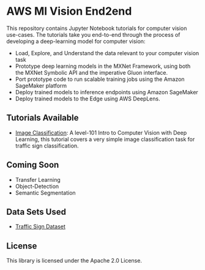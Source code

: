 # AWS Ml Vision End2end

This repository contains Jupyter Notebook tutorials for computer vision use-cases. The tutorials take you end-to-end through the process of developing a deep-learning model for computer vision:
* Load, Explore, and Understand the data relevant to your computer vision task
* Prototype deep learning models in the MXNet Framework, using both the MXNet Symbolic API and the imperative Gluon interface.
* Port prototype code to run scalable training jobs using the Amazon SageMaker platform
* Deploy trained models to inference endpoints using Amazon SageMaker
* Deploy trained models to the Edge using AWS DeepLens.

## Tutorials Available
* [Image Classification](https://github.com/aws-samples/aws-ml-vision-end2end/blob/master/Image_Classification/Image_Classification_Tutorial.ipynb): A level-101 Intro to Computer Vision with Deep Learning, this tutorial covers a very simple image classification task for traffic sign classification.

## Coming Soon
* Transfer Learning
* Object-Detection
* Semantic Segmentation

## Data Sets Used
* [Traffic Sign Dataset](http://benchmark.ini.rub.de/?section=gtsrb&subsection=dataset#Imageformat) 

## License

This library is licensed under the Apache 2.0 License. 
